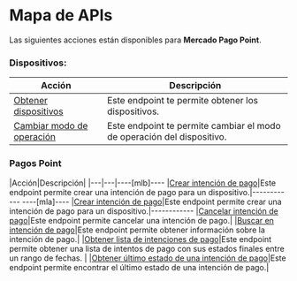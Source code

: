 # Mapa de APIs

Las siguientes acciones están disponibles para **Mercado Pago Point**.

### Dispositivos:

|Acción|Descripción|
|---|---|
|[Obtener dispositivos](https://www.mercadopago[FAKER][URL][DOMAIN]/developers/es/reference/integrations_api/_point_integration-api_devices/get)|Este endpoint te permite obtener los dispositivos.|
|[Cambiar modo de operación](https://www.mercadopago[FAKER][URL][DOMAIN]/developers/es/reference/integrations_api/_point_integration-api_devices_device-id/patch)|Este endpoint te permite cambiar el modo de operación del dispositivo.|


### Pagos Point


|Acción|Descripción|
|---|---|----[mlb]----
|[Crear intención de pago](https://www.mercadopago[FAKER][URL][DOMAIN]/developers/es/reference/integrations_api_paymentintent_mlb/_point_integration-api_devices_deviceid_payment-intents/post)|Este endpoint permite crear una intención de pago para un dispositivo.|------------ ----[mla]----
|[Crear intención de pago](https://www.mercadopago[FAKER][URL][DOMAIN]/developers/es/reference/integrations_api/_point_integration-api_devices_deviceid_payment-intents/post)|Este endpoint permite crear una intención de pago para un dispositivo.|------------
|[Cancelar intención de pago](https://www.mercadopago[FAKER][URL][DOMAIN]/developers/es/reference/integrations_api/_point_integration-api_devices_deviceid_payment-intents_paymentintentid/delete)|Este endpoint permite cancelar una intención de pago.|
|[Buscar en intención de pago](https://www.mercadopago[FAKER][URL][DOMAIN]/developers/es/reference/integrations_api/_point_integration-api_payment-intents_paymentintentid/get)|Este endpoint permite obtener información sobre la intención de pago.|
|[Obtener lista de intenciones de pago](https://www.mercadopago[FAKER][URL][DOMAIN]/developers/es/reference/integrations_api/_point_integration-api_payment-intents_events/get)|Este endpoint permite obtener una lista de intentos de pago con sus estados finales entre un rango de fechas. |
|[Obtener último estado de una intención de pago](https://www.mercadopago[FAKER][URL][DOMAIN]/developers/es/reference/integrations_api/_point_integration-api_payment-intents_paymentintentid_events/get)|Este endpoint permite encontrar el último estado de una intención de pago.|
